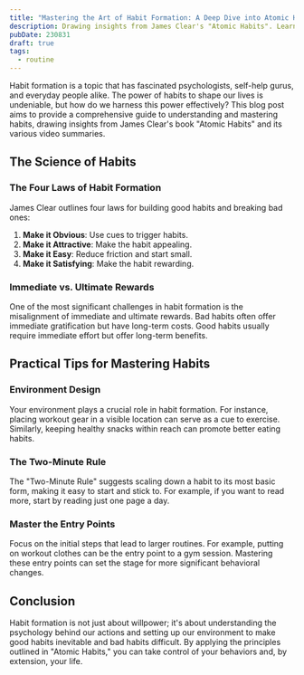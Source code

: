 ```yaml
---
title: "Mastering the Art of Habit Formation: A Deep Dive into Atomic Habits"
description: Drawing insights from James Clear's "Atomic Habits". Learn practical tips and real-world applications to improve your habits and your life.
pubDate: 230831
draft: true
tags:
  - routine
---
```


Habit formation is a topic that has fascinated psychologists, self-help gurus, and everyday people alike. The power of habits to shape our lives is undeniable, but how do we harness this power effectively? This blog post aims to provide a comprehensive guide to understanding and mastering habits, drawing insights from James Clear's book "Atomic Habits" and its various video summaries.


## The Science of Habits

### The Four Laws of Habit Formation

James Clear outlines four laws for building good habits and breaking bad ones:

1.  **Make it Obvious**: Use cues to trigger habits.
2.  **Make it Attractive**: Make the habit appealing.
3.  **Make it Easy**: Reduce friction and start small.
4.  **Make it Satisfying**: Make the habit rewarding.

### Immediate vs. Ultimate Rewards

One of the most significant challenges in habit formation is the misalignment of immediate and ultimate rewards. Bad habits often offer immediate gratification but have long-term costs. Good habits usually require immediate effort but offer long-term benefits.

## Practical Tips for Mastering Habits

### Environment Design
Your environment plays a crucial role in habit formation. For instance, placing workout gear in a visible location can serve as a cue to exercise. Similarly, keeping healthy snacks within reach can promote better eating habits.

### The Two-Minute Rule

The "Two-Minute Rule" suggests scaling down a habit to its most basic form, making it easy to start and stick to. For example, if you want to read more, start by reading just one page a day.

### Master the Entry Points

Focus on the initial steps that lead to larger routines. For example, putting on workout clothes can be the entry point to a gym session. Mastering these entry points can set the stage for more significant behavioral changes.

## Conclusion

Habit formation is not just about willpower; it's about understanding the psychology behind our actions and setting up our environment to make good habits inevitable and bad habits difficult. By applying the principles outlined in "Atomic Habits," you can take control of your behaviors and, by extension, your life.